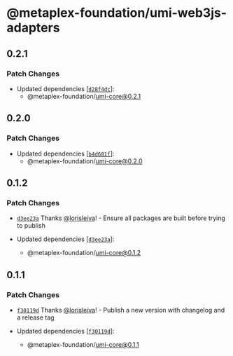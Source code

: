 # @metaplex-foundation/umi-web3js-adapters

## 0.2.1

### Patch Changes

- Updated dependencies [[`d28f4dc`](https://github.com/metaplex-foundation/umi/commit/d28f4dc05c45f35a429fa818e060aed648778718)]:
  - @metaplex-foundation/umi-core@0.2.1

## 0.2.0

### Patch Changes

- Updated dependencies [[`b4d681f`](https://github.com/metaplex-foundation/umi/commit/b4d681fd173fb5cc6fe7907c610a23703695c4f6)]:
  - @metaplex-foundation/umi-core@0.2.0

## 0.1.2

### Patch Changes

- [`d3ee23a`](https://github.com/metaplex-foundation/umi/commit/d3ee23aa7ee19a4c6db0e3556e58ee4d12b8ab2b) Thanks [@lorisleiva](https://github.com/lorisleiva)! - Ensure all packages are built before trying to publish

- Updated dependencies [[`d3ee23a`](https://github.com/metaplex-foundation/umi/commit/d3ee23aa7ee19a4c6db0e3556e58ee4d12b8ab2b)]:
  - @metaplex-foundation/umi-core@0.1.2

## 0.1.1

### Patch Changes

- [`f30119d`](https://github.com/metaplex-foundation/umi/commit/f30119daf5c51d893c654a064f5fabeb9246aa41) Thanks [@lorisleiva](https://github.com/lorisleiva)! - Publish a new version with changelog and a release tag

- Updated dependencies [[`f30119d`](https://github.com/metaplex-foundation/umi/commit/f30119daf5c51d893c654a064f5fabeb9246aa41)]:
  - @metaplex-foundation/umi-core@0.1.1
